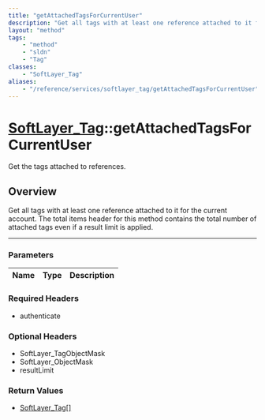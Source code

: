 ```yaml
---
title: "getAttachedTagsForCurrentUser"
description: "Get all tags with at least one reference attached to it for the current account. The total items header for this method... "
layout: "method"
tags:
    - "method"
    - "sldn"
    - "Tag"
classes:
    - "SoftLayer_Tag"
aliases:
    - "/reference/services/softlayer_tag/getAttachedTagsForCurrentUser"
---
```

# [SoftLayer_Tag](/reference/services/SoftLayer_Tag)::getAttachedTagsForCurrentUser


Get the tags attached to references.


## Overview 
Get all tags with at least one reference attached to it for the current account. The total items header for this method contains the total number of attached tags even if a result limit is applied. 

-----

### Parameters 
|Name | Type | Description |
| --- | --- | --- |


### Required Headers
* authenticate


### Optional Headers
* SoftLayer_TagObjectMask
* SoftLayer_ObjectMask
* resultLimit

### Return Values
* <a href='/reference/datatypes/SoftLayer_Tag'>SoftLayer_Tag[] </a>





